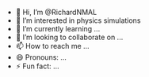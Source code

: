 - 👋 Hi, I’m @RichardNMAL
- 👀 I’m interested in physics simulations
- 🌱 I’m currently learning ...
- 💞️ I’m looking to collaborate on ...
- 📫 How to reach me ...
- 😄 Pronouns: ...
- ⚡ Fun fact: ...

<!---
RichardNMAL/RichardNMAL is a ✨ special ✨ repository because its `README.md` (this file) appears on your GitHub profile.
You can click the Preview link to take a look at your changes.
--->
